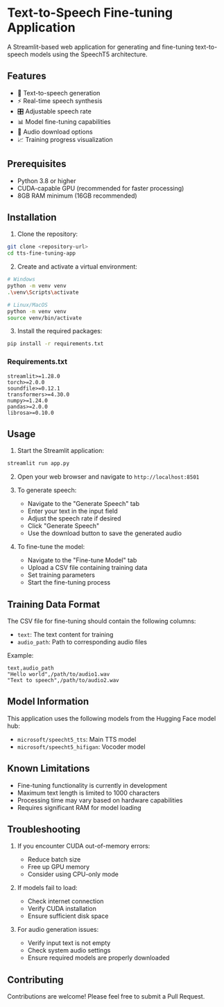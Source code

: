 # Text-to-Speech Fine-tuning Application

A Streamlit-based web application for generating and fine-tuning text-to-speech models using the SpeechT5 architecture.

## Features

- 🎤 Text-to-speech generation
- ⚡ Real-time speech synthesis
- 🎛️ Adjustable speech rate
- 📊 Model fine-tuning capabilities
- 💾 Audio download options
- 📈 Training progress visualization

## Prerequisites

- Python 3.8 or higher
- CUDA-capable GPU (recommended for faster processing)
- 8GB RAM minimum (16GB recommended)

## Installation

1. Clone the repository:
```bash
git clone <repository-url>
cd tts-fine-tuning-app
```

2. Create and activate a virtual environment:
```bash
# Windows
python -m venv venv
.\venv\Scripts\activate

# Linux/MacOS
python -m venv venv
source venv/bin/activate
```

3. Install the required packages:
```bash
pip install -r requirements.txt
```

### Requirements.txt
```
streamlit>=1.28.0
torch>=2.0.0
soundfile>=0.12.1
transformers>=4.30.0
numpy>=1.24.0
pandas>=2.0.0
librosa>=0.10.0
```

## Usage

1. Start the Streamlit application:
```bash
streamlit run app.py
```

2. Open your web browser and navigate to `http://localhost:8501`

3. To generate speech:
   - Navigate to the "Generate Speech" tab
   - Enter your text in the input field
   - Adjust the speech rate if desired
   - Click "Generate Speech"
   - Use the download button to save the generated audio

4. To fine-tune the model:
   - Navigate to the "Fine-tune Model" tab
   - Upload a CSV file containing training data
   - Set training parameters
   - Start the fine-tuning process

## Training Data Format

The CSV file for fine-tuning should contain the following columns:
- `text`: The text content for training
- `audio_path`: Path to corresponding audio files

Example:
```csv
text,audio_path
"Hello world",/path/to/audio1.wav
"Text to speech",/path/to/audio2.wav
```

## Model Information

This application uses the following models from the Hugging Face model hub:
- `microsoft/speecht5_tts`: Main TTS model
- `microsoft/speecht5_hifigan`: Vocoder model

## Known Limitations

- Fine-tuning functionality is currently in development
- Maximum text length is limited to 1000 characters
- Processing time may vary based on hardware capabilities
- Requires significant RAM for model loading

## Troubleshooting

1. If you encounter CUDA out-of-memory errors:
   - Reduce batch size
   - Free up GPU memory
   - Consider using CPU-only mode

2. If models fail to load:
   - Check internet connection
   - Verify CUDA installation
   - Ensure sufficient disk space

3. For audio generation issues:
   - Verify input text is not empty
   - Check system audio settings
   - Ensure required models are properly downloaded

## Contributing

Contributions are welcome! Please feel free to submit a Pull Request.


